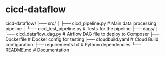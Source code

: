 # cicd-dataflow

cicd-dataflow/
├── src/
│   ├── cicd_pipeline.py       # Main data processing pipeline
│   └── cicd_test_pipeline.py  # Tests for the pipeline
├── dags/
│   └── cicd_dataflow_dag.py   # Airflow DAG file to deploy to Composer
├── Dockerfile                 # Docker config for testing
├── cloudbuild.yaml            # Cloud Build configuration
├── requirements.txt           # Python dependencies
└── README.md                  # Documentation
